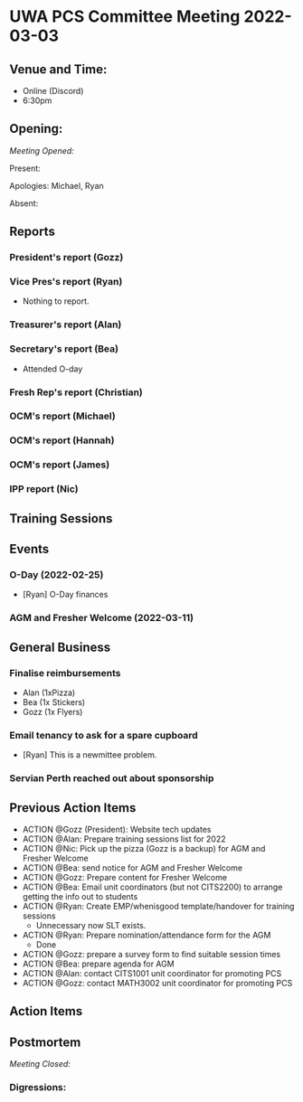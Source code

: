 # UWA PCS Committee Meeting 2022-03-03

## Venue and Time:
- Online (Discord)
- 6:30pm 


## Opening: 

*Meeting Opened:* 

Present:

Apologies: Michael, Ryan 

Absent:


## Reports

### President's report (Gozz)

### Vice Pres's report (Ryan)
- Nothing to report. 

### Treasurer's report (Alan)

### Secretary's report (Bea)
- Attended O-day

### Fresh Rep's report (Christian)

### OCM's report (Michael)

### OCM's report (Hannah)

### OCM's report (James)

### IPP report (Nic)

## Training Sessions


## Events


### O-Day (2022-02-25)
- [Ryan] O-Day finances

### AGM and Fresher Welcome (2022-03-11)

## General Business

### Finalise reimbursements 
- Alan (1xPizza)
- Bea (1x Stickers) 
- Gozz (1x Flyers) 

### Email tenancy to ask for a spare cupboard
- [Ryan] This is a newmittee problem.

### Servian Perth reached out about sponsorship

## Previous Action Items
- ACTION @Gozz (President): Website tech updates
- ACTION @Alan: Prepare training sessions list for 2022
- ACTION @Nic: Pick up the pizza (Gozz is a backup) for AGM and Fresher Welcome
- ACTION @Bea: send notice for AGM and Fresher Welcome
- ACTION @Gozz: Prepare content for Fresher Welcome
- ACTION @Bea: Email unit coordinators (but not CITS2200) to arrange getting the info out to students
- ACTION @Ryan: Create EMP/whenisgood template/handover for training sessions
    - Unnecessary now SLT exists.
- ACTION @Ryan: Prepare nomination/attendance form for the AGM
    - Done
- ACTION @Gozz: prepare a survey form to find suitable session times 
- ACTION @Bea: prepare agenda for AGM
- ACTION @Alan: contact CITS1001 unit coordinator for promoting PCS 
- ACTION @Gozz: contact MATH3002 unit coordinator for promoting PCS

## Action Items


## Postmortem

*Meeting Closed:*

### Digressions:
